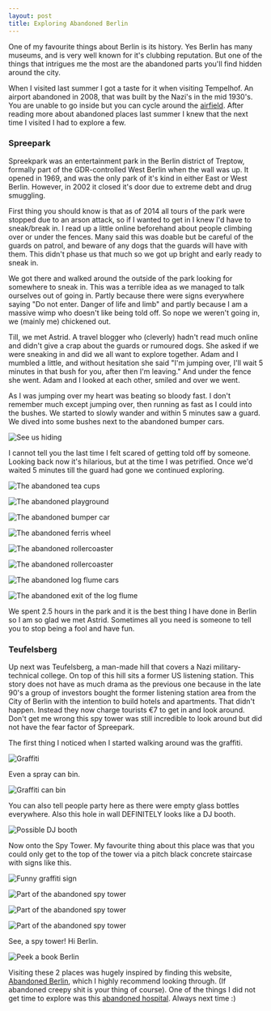 ```yaml
---
layout: post
title: Exploring Abandoned Berlin
---
```


One of my favourite things about Berlin is its history. Yes Berlin has many museums, and is very well known for it's clubbing reputation. But one of the things that intrigues me the most are the abandoned parts you'll find hidden around the city.  

When I visited last summer I got a taste for it when visiting Tempelhof. An airport abandoned in 2008, that was built by the Nazi's in the mid 1930's. You are unable to go inside but you can cycle around the [airfield](https://www.instagram.com/p/7DuIW9q-Be/?taken-by=kimberleycook). After reading more about abandoned places last summer I knew that the next time I visited I had to explore a few.


### Spreepark

Spreekpark was an entertainment park in the Berlin district of Treptow, formally part of the GDR-controlled West Berlin when the wall was up. It opened in 1969, and was the only park of it's kind in either East or West Berlin. However, in 2002 it closed it's door due to extreme debt and drug smuggling.

First thing you should know is that as of 2014 all tours of the park were stopped due to an arson attack, so if I wanted to get in I knew I'd have to sneak/break in. I read up a little online beforehand about people climbing over or under the fences. Many said this was doable but be careful of the guards on patrol, and beware of any dogs that the guards will have with them. This didn't phase us that much so we got up bright and early ready to sneak in.

We got there and walked around the outside of the park looking for somewhere to sneak in. This was a terrible idea as we managed to talk ourselves out of going in. Partly because there were signs everywhere saying "Do not enter. Danger of life and limb" and partly because I am a massive wimp who doesn't like being told off. So nope we weren't going in, we (mainly me) chickened out.

Till, we met Astrid. A travel blogger who (cleverly) hadn't read much online and didn't give a crap about the guards or rumoured dogs. She asked if we were sneaking in and did we all want to explore together. Adam and I mumbled a little, and without hesitation she said "I'm jumping over, I'll wait 5 minutes in that bush for you, after then I'm leaving." And under the fence she went. Adam and I looked at each other, smiled and over we went.

As I was jumping over my heart was beating so bloody fast. I don't remember much except jumping over, then running as fast as I could into the bushes. We started to slowly wander and within 5 minutes saw a guard. We dived into some bushes next to the abandoned bumper cars.

![See us hiding](/images/spreepark/DSC01274.jpg)

I cannot tell you the last time I felt scared of getting told off by someone. Looking back now it's hilarious, but at the time I was petrified. Once we'd waited 5 minutes till the guard had gone we continued exploring.

![The abandoned tea cups](/images/spreepark/DSC01260.jpg)

![The abandoned playground](/images/spreepark/DSC01272.jpg)

![The abandoned bumper car](/images/spreepark/DSC01278.jpg)

![The abandoned ferris wheel](/images/spreepark/DSC01280.jpg)

![The abandoned rollercoaster](/images/spreepark/DSC01306.jpg)

![The abandoned rollercoaster](/images/spreepark/DSC01308.jpg)

![The abandoned log flume cars](/images/spreepark/DSC01313.jpg)

![The abandoned exit of the log flume](/images/spreepark/DSC01317.jpg)

We spent 2.5 hours in the park and it is the best thing I have done in Berlin so I am so glad we met Astrid. Sometimes all you need is someone to tell you to stop being a fool and have fun.

### Teufelsberg

Up next was Teufelsberg, a man-made hill that covers a Nazi military-technical college. On top of this hill sits a former US listening station. This story does not have as much drama as the previous one because in the late 90's a group of investors bought the former listening station area from the City of Berlin with the intention to build hotels and apartments. That didn't happen. Instead they now charge tourists &euro;7 to get in and look around. Don't get me wrong this spy tower was still incredible to look around but did not have the fear factor of Spreepark.

The first thing I noticed when I started walking around was the graffiti.

![Graffiti](/images/teufelsberg/DSC01339.jpg)

Even a spray can bin.

![Graffiti can bin](/images/teufelsberg/DSC01343.jpg)

You can also tell people party here as there were empty glass bottles everywhere. Also this hole in wall DEFINITELY looks like a DJ booth.

![Possible DJ booth](/images/teufelsberg/DSC01342.jpg)

Now onto the Spy Tower. My favourite thing about this place was that you could only get to the top of the tower via a pitch black concrete staircase with signs like this.

![Funny graffiti sign](/images/teufelsberg/DSC01352.jpg)

![Part of the abandoned spy tower](/images/teufelsberg/DSC01353.jpg)

![Part of the abandoned spy tower](/images/teufelsberg/DSC01362.jpg)

![Part of the abandoned spy tower](/images/teufelsberg/DSC01375.jpg)

See, a spy tower! Hi Berlin.

![Peek a book Berlin](/images/teufelsberg/DSC01372.jpg)

Visiting these 2 places was hugely inspired by finding this website, [Abandoned Berlin](http://www.abandonedberlin.com/), which I highly recommend looking through. (If abandoned creepy shit is your thing of course). One of the things I did not get time to explore was this [abandoned hospital](http://www.abandonedberlin.com/2015/06/koenigin-elisabeth-hospital.html). Always next time :)
